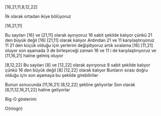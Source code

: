 [16,21,11,8,12,22]

İlk olarak ortadan ikiye bölüyoruz 

[16,21,11]

Bu sayıları [16] ve [21,11] olarak ayırıyoruz 
16 sabit şekilde kalıyor çünkü 21 den büyük değil [16] [21,11] olarak kalıyor 
Ardından 21 ve 11 karşılaştırıyoruz 11 21 den küçük olduğu için yerlerini değişitiyoruz
artık sıralama [16] [11,21] oluyor son aşamada 3 de birleşeceği zaman 16 ve 11 i de karşılaştırıyoruz ve [11,16,21] haline gelmiş oluyor 

[8,12,22]
Bu sayıları [8] ve [12,22] olarak ayırıyoruz 
8 sabit şekilde kalıyor çünkü 16 den büyük değil [8] [12,22] olarak kalıyor 
Bunların sırası doğru olduğu için son aşamaya bu şekilde girebiliriler 

Bunun sonucunda [11,16,21]  [8,12,22] şekline geliyorlar 
 Son olarak [8,11,12,16,21,22]  haline geliyorlar 

Big-O gösterimi

O(nlogn)
